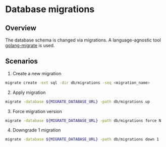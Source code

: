 # Database migrations

## Overview

The database schema is changed via migrations. 
A language-agnostic tool [golang-migrate](https://github.com/golang-migrate/migrate) is used.

## Scenarios

1. Create a new migration

```bash
migrate create -ext sql -dir db/migrations -seq <migration_name>
```

2. Apply migration

```bash
migrate -database ${MIGRATE_DATABASE_URL} -path db/migrations up
```

3. Force migration version

```bash
migrate -database ${MIGRATE_DATABASE_URL} -path db/migrations force N
```

4. Downgrade 1 migration

```bash
migrate -database ${MIGRATE_DATABASE_URL} -path db/migrations down 1
```